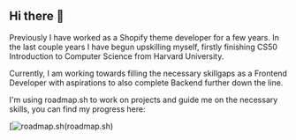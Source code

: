 ## Hi there 👋

Previously I have worked as a Shopify theme developer for a few years. In the last couple years I have begun upskilling myself, firstly finishing CS50 Introduction to Computer Science from Harvard University.

Currently, I am working towards filling the necessary skillgaps as a Frontend Developer with aspirations to also complete Backend further down the line.

I'm using roadmap.sh to work on projects and guide me on the necessary skills, you can find my progress here:

[![roadmap.sh](https://roadmap.sh/card/tall/667d8f9bfd607366924d2ada?variant=dark)(roadmap.sh)

<!--
**vxlzz/vxlzz** is a ✨ _special_ ✨ repository because its `README.md` (this file) appears on your GitHub profile.

Here are some ideas to get you started:

- 🔭 I’m currently working on ...
- 🌱 I’m currently learning ...
- 👯 I’m looking to collaborate on ...
- 🤔 I’m looking for help with ...
- 💬 Ask me about ...
- 📫 How to reach me: ...
- 😄 Pronouns: ...
- ⚡ Fun fact: ...
-->
